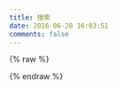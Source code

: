 ```yaml
---
title: 搜索
date: 2016-06-28 16:03:51
comments: false
---
```

{% raw %}
<!--搜索结果-->
<style>
.main-inner {
    margin-top: 0px;
}
.footer{
    margin-top: 0px;
}
</style>
<script src="/js/jquery.js"></script>
<script type="text/javascript">
    var ua = navigator.userAgent;
    var ipad = ua.match(/(iPad).*OS\s([\d_]+)/),
    isIphone = !ipad && ua.match(/(iPhone\sOS)\s([\d_]+)/),
    isAndroid = ua.match(/(Android)\s+([\d.]+)/),
    isMobile = isIphone || isAndroid;
    if(isMobile) {
        //Mobile
        document.write("检测到您正在使用手机访问该页面，为了更好的体验，建议跳转到<strong><a href=\"http://zhannei.baidu.com/cse/search?s=14190290798740403696\">外部页面<\/a><\/strong>进行搜索功能")
        document.write("<iframe id='MobileSearch' frameBorder=0  width='100%' height='500px' src=\"http://zhannei.baidu.com/cse/search?s=14190290798740403696\"><\/iframe>");
        //$("#MobileSearch").attr("height",parseInt($(window).height())-270 +"px");
    }else{
        //PC
        document.write("<div id='bdcs-frame-box' style='align:center;'><\/div>");
        var bdcsFrameSid="14190290798740403696";
        var bdcsFrameWidth = 1500;
        var bdcsFrameWt = 1;
        var bdcsFrameHt = 2;
        var bdcsFrameResultNum = 10;
        var bdcsFrameBgColor = "#3F3F3F";
        document.write("<script type='text/javascript' src='http://zhannei.baidu.com/static/js/iframe.js'><\/script>");
        $(document).ready(function(){
            $('#bdcs-frame-box').css({"width":"100%"});
        });
    }


</script>
{% endraw %}
